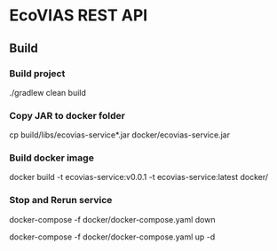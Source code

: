 # EcoVIAS REST API

## Build

### Build project

./gradlew clean build

### Copy JAR to docker folder

cp build/libs/ecovias-service*.jar docker/ecovias-service.jar

### Build docker image

docker build -t ecovias-service:v0.0.1 -t ecovias-service:latest docker/

### Stop and Rerun service

docker-compose -f docker/docker-compose.yaml down

docker-compose -f docker/docker-compose.yaml up -d